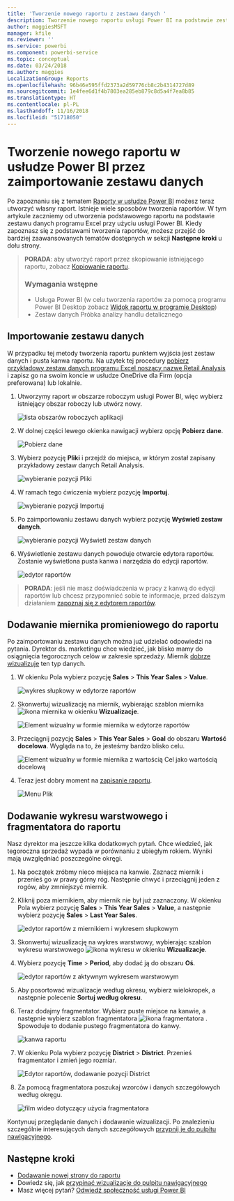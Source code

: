 ```yaml
---
title: 'Tworzenie nowego raportu z zestawu danych '
description: Tworzenie nowego raportu usługi Power BI na podstawie zestawu danych.
author: maggiesMSFT
manager: kfile
ms.reviewer: ''
ms.service: powerbi
ms.component: powerbi-service
ms.topic: conceptual
ms.date: 03/24/2018
ms.author: maggies
LocalizationGroup: Reports
ms.openlocfilehash: 96b46e595ffd2373a2d59776cb8c2b4314727d89
ms.sourcegitcommit: 1e4fee6d1f4b7803ea285eb879c8d5a4f7ea8b85
ms.translationtype: HT
ms.contentlocale: pl-PL
ms.lasthandoff: 11/16/2018
ms.locfileid: "51718050"
---
```

# <a name="create-a-new-report-in-power-bi-service-by-importing-a-dataset"></a>Tworzenie nowego raportu w usłudze Power BI przez zaimportowanie zestawu danych
Po zapoznaniu się z tematem [Raporty w usłudze Power BI](consumer/end-user-reports.md) możesz teraz utworzyć własny raport. Istnieje wiele sposobów tworzenia raportów. W tym artykule zaczniemy od utworzenia podstawowego raportu na podstawie zestawu danych programu Excel przy użyciu usługi Power BI. Kiedy zapoznasz się z podstawami tworzenia raportów, możesz przejść do bardziej zaawansowanych tematów dostępnych w sekcji **Następne kroki** u dołu strony.  

> **PORADA**: aby utworzyć raport przez skopiowanie istniejącego raportu, zobacz [Kopiowanie raportu](power-bi-report-copy.md).
> 
> ### <a name="prerequisites"></a>Wymagania wstępne
> - Usługa Power BI (w celu tworzenia raportów za pomocą programu Power BI Desktop zobacz [Widok raportu w programie Desktop](desktop-report-view.md))  
> - Zestaw danych Próbka analizy handlu detalicznego

## <a name="import-the-dataset"></a>Importowanie zestawu danych
W przypadku tej metody tworzenia raportu punktem wyjścia jest zestaw danych i pusta kanwa raportu. Na użytek tej procedury [pobierz przykładowy zestaw danych programu Excel noszący nazwę Retail Analysis](http://go.microsoft.com/fwlink/?LinkId=529778) i zapisz go na swoim koncie w usłudze OneDrive dla Firm (opcja preferowana) lub lokalnie.

1. Utworzymy raport w obszarze roboczym usługi Power BI, więc wybierz istniejący obszar roboczy lub utwórz nowy.
   
   ![lista obszarów roboczych aplikacji](media/service-report-create-new/power-bi-workspaces2.png)
2. W dolnej części lewego okienka nawigacji wybierz opcję **Pobierz dane**.
   
   ![Pobierz dane](media/service-report-create-new/power-bi-get-data3.png)
3. Wybierz pozycję **Pliki** i przejdź do miejsca, w którym został zapisany przykładowy zestaw danych Retail Analysis.
   
    ![wybieranie pozycji Pliki](media/service-report-create-new/power-bi-select-files.png)
4. W ramach tego ćwiczenia wybierz pozycję **Importuj**.
   
   ![wybieranie pozycji Importuj](media/service-report-create-new/power-bi-import.png)
5. Po zaimportowaniu zestawu danych wybierz pozycję **Wyświetl zestaw danych**.
   
   ![wybieranie pozycji Wyświetl zestaw danych](media/service-report-create-new/power-bi-view-dataset.png)
6. Wyświetlenie zestawu danych powoduje otwarcie edytora raportów.  Zostanie wyświetlona pusta kanwa i narzędzia do edycji raportów.
   
   ![edytor raportów](media/service-report-create-new/power-bi-blank-report.png)

> **PORADA**: jeśli nie masz doświadczenia w pracy z kanwą do edycji raportów lub chcesz przypomnieć sobie te informacje, przed dalszym działaniem [zapoznaj się z edytorem raportów](service-the-report-editor-take-a-tour.md).
> 
> 

## <a name="add-a-radial-gauge-to-the-report"></a>Dodawanie miernika promieniowego do raportu
Po zaimportowaniu zestawu danych można już udzielać odpowiedzi na pytania.  Dyrektor ds. marketingu chce wiedzieć, jak blisko mamy do osiągnięcia tegorocznych celów w zakresie sprzedaży. Miernik [dobrze wizualizuje](visuals/power-bi-report-visualizations.md) ten typ danych.

1. W okienku Pola wybierz pozycję **Sales** > **This Year Sales** > **Value**.
   
    ![wykres słupkowy w edytorze raportów](media/service-report-create-new/power-bi-report-step1.png)
2. Skonwertuj wizualizację na miernik, wybierając szablon miernika ![ikona miernika](media/service-report-create-new/powerbi-gauge-icon.png) w okienku **Wizualizacje**.
   
    ![Element wizualny w formie miernika w edytorze raportów](media/service-report-create-new/power-bi-report-step2.png)
3. Przeciągnij pozycję **Sales** > **This Year Sales** > **Goal** do obszaru **Wartość docelowa**. Wygląda na to, że jesteśmy bardzo blisko celu.
   
    ![Element wizualny w formie miernika z wartością Cel jako wartością docelową](media/service-report-create-new/power-bi-report-step3.png)
4. Teraz jest dobry moment na [zapisanie raportu](service-report-save.md).
   
   ![Menu Plik](media/service-report-create-new/powerbi-save.png)

## <a name="add-an-area-chart-and-slicer-to-the-report"></a>Dodawanie wykresu warstwowego i fragmentatora do raportu
Nasz dyrektor ma jeszcze kilka dodatkowych pytań. Chce wiedzieć, jak tegoroczna sprzedaż wypada w porównaniu z ubiegłym rokiem. Wyniki mają uwzględniać poszczególne okręgi.

1. Na początek zróbmy nieco miejsca na kanwie. Zaznacz miernik i przenieś go w prawy górny róg. Następnie chwyć i przeciągnij jeden z rogów, aby zmniejszyć miernik.
2. Kliknij poza miernikiem, aby miernik nie był już zaznaczony. W okienku Pola wybierz pozycję **Sales** > **This Year Sales** > **Value**, a następnie wybierz pozycję **Sales** > **Last Year Sales**.
   
    ![edytor raportów z miernikiem i wykresem słupkowym](media/service-report-create-new/power-bi-report-step4.png)
3. Skonwertuj wizualizację na wykres warstwowy, wybierając szablon wykresu warstwowego ![ikona wykresu](media/service-report-create-new/power-bi-areachart-icon.png) w okienku **Wizualizacje**.
4. Wybierz pozycję **Time** > **Period**, aby dodać ją do obszaru **Oś**.
   
    ![edytor raportów z aktywnym wykresem warstwowym](media/service-report-create-new/power-bi-report-step5.png)
5. Aby posortować wizualizacje według okresu, wybierz wielokropek, a następnie polecenie **Sortuj według okresu**.
6. Teraz dodajmy fragmentator. Wybierz puste miejsce na kanwie, a następnie wybierz szablon fragmentatora ![ikona fragmentatora](media/service-report-create-new/power-bi-slicer-icon.png)    . Spowoduje to dodanie pustego fragmentatora do kanwy.
   
    ![kanwa raportu](media/service-report-create-new/power-bi-report-step6.png)    
7. W okienku Pola wybierz pozycję **District** > **District**. Przenieś fragmentator i zmień jego rozmiar.
   
    ![Edytor raportów, dodawanie pozycji District](media/service-report-create-new/power-bi-report-step7.png)  
8. Za pomocą fragmentatora poszukaj wzorców i danych szczegółowych według okręgu.
   
   ![film wideo dotyczący użycia fragmentatora](media/service-report-create-new/power-bi-slicer-video2.gif)  

Kontynuuj przeglądanie danych i dodawanie wizualizacji. Po znalezieniu szczególnie interesujących danych szczegółowych [przypnij je do pulpitu nawigacyjnego](service-dashboard-pin-tile-from-report.md).

## <a name="next-steps"></a>Następne kroki
* [Dodawanie nowej strony do raportu](power-bi-report-add-page.md)  
* Dowiedz się, jak [przypinać wizualizacje do pulpitu nawigacyjnego](service-dashboard-pin-tile-from-report.md)   
* Masz więcej pytań? [Odwiedź społeczność usługi Power BI](http://community.powerbi.com/)

